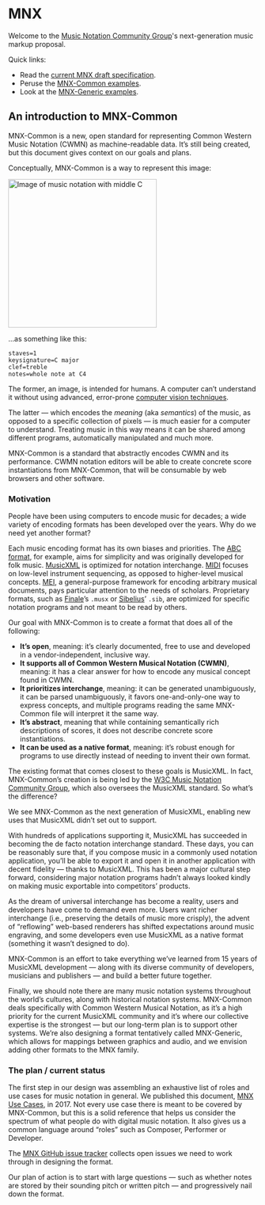 # MNX

Welcome to the [Music Notation Community Group](https://www.w3.org/community/music-notation/)'s next-generation music markup proposal.

Quick links:

- Read the [current MNX draft specification](https://w3c.github.io/mnx/specification/).
- Peruse the [MNX-Common examples](https://github.com/w3c/mnx/tree/master/examples).
- Look at the [MNX-Generic examples](https://joeberkovitz.github.io/gmnx-viewer/).

## An introduction to MNX-Common

MNX-Common is a new, open standard for representing Common Western Music Notation (CWMN) as machine-readable data. It’s still being created, but this document gives context on our goals and plans.

Conceptually, MNX-Common is a way to represent this image:

<img src="https://github.com/w3c/mnx/blob/master/middle-c.png" alt="Image of music notation with middle C" width="300">

...as something like this:

```
staves=1
keysignature=C major
clef=treble
notes=whole note at C4
```

The former, an image, is intended for humans. A computer can’t understand it without using advanced, error-prone [computer vision techniques](https://en.wikipedia.org/wiki/Optical_music_recognition).

The latter — which encodes the _meaning_ (aka _semantics_) of the music, as opposed to a specific collection of pixels — is much easier for a computer to understand. Treating music in this way means it can be shared among different programs, automatically manipulated and much more.

MNX-Common is a standard that abstractly encodes CWMN and its performance. CWMN notation editors will be able to create concrete score instantiations from MNX-Common, that will be consumable by web browsers and other software.

### Motivation

People have been using computers to encode music for decades; a wide variety of encoding formats has been developed over the years. Why do we need yet another format?

Each music encoding format has its own biases and priorities. The [ABC format](https://abcnotation.com/), for example, aims for simplicity and was originally developed for folk music. [MusicXML](https://www.musicxml.com/) is optimized for notation interchange. [MIDI](https://en.wikipedia.org/wiki/MIDI) focuses on low-level instrument sequencing, as opposed to higher-level musical concepts. [MEI](https://music-encoding.org/), a general-purpose framework for encoding arbitrary musical documents, pays particular attention to the needs of scholars. Proprietary formats, such as [Finale](https://www.finalemusic.com/)’s `.musx` or [Sibelius](https://www.avid.com/sibelius)’ `.sib`, are optimized for specific notation programs and not meant to be read by others.

Our goal with MNX-Common is to create a format that does all of the following:

* **It’s open**, meaning: it’s clearly documented, free to use and developed in a vendor-independent, inclusive way.
* **It supports all of Common Western Musical Notation (CWMN)**, meaning: it has a clear answer for how to encode any musical concept found in CWMN.
* **It prioritizes interchange**, meaning: it can be generated unambiguously, it can be parsed unambiguously, it favors one-and-only-one way to express concepts, and multiple programs reading the same MNX-Common file will interpret it the same way.
* **It’s abstract**, meaning that while containing semantically rich descriptions of scores, it does not describe concrete score instantiations.
* **It can be used as a native format**, meaning: it’s robust enough for programs to use directly instead of needing to invent their own format.

The existing format that comes closest to these goals is MusicXML. In fact, MNX-Common’s creation is being led by the [W3C Music Notation Community Group](https://www.w3.org/community/music-notation/), which also oversees the MusicXML standard. So what’s the difference?

We see MNX-Common as the next generation of MusicXML, enabling new uses that MusicXML didn’t set out to support.

With hundreds of applications supporting it, MusicXML has succeeded in becoming the de facto notation interchange standard. These days, you can be reasonably sure that, if you compose music in a commonly used notation application, you’ll be able to export it and open it in another application with decent fidelity — thanks to MusicXML. This has been a major cultural step forward, considering major notation programs hadn’t always looked kindly on making music exportable into competitors’ products.

As the dream of universal interchange has become a reality, users and developers have come to demand even more. Users want richer interchange (i.e., preserving the details of music more crisply), the advent of “reflowing” web-based renderers has shifted expectations around music engraving, and some developers even use MusicXML as a native format (something it wasn’t designed to do).

MNX-Common is an effort to take everything we’ve learned from 15 years of MusicXML development — along with its diverse community of developers, musicians and publishers — and build a better future together.

Finally, we should note there are many music notation systems throughout the world’s cultures, along with historical notation systems. MNX-Common deals specifically with Common Western Musical Notation, as it’s a high priority for the current MusicXML community and it’s where our collective expertise is the strongest — but our long-term plan is to support other systems. We’re also designing a format tentatively called MNX-Generic, which allows for mappings between graphics and audio, and we envision adding other formats to the MNX family.

### The plan / current status

The first step in our design was assembling an exhaustive list of roles and use cases for music notation in general. We published this document, [MNX Use Cases](https://w3c.github.io/mnx/use-cases/), in 2017. Not every use case there is meant to be covered by MNX-Common, but this is a solid reference that helps us consider the spectrum of what people do with digital music notation. It also gives us a common language around “roles” such as Composer, Performer or Developer.

The [MNX GitHub issue tracker](https://github.com/w3c/mnx/issues) collects open issues we need to work through in designing the format.

Our plan of action is to start with large questions — such as whether notes are stored by their sounding pitch or written pitch — and progressively nail down the format.
